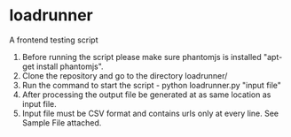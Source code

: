 # loadrunner
A frontend testing script

1. Before running the script please make sure phantomjs is installed "apt-get install phantomjs".
2. Clone the repository and go to the directory loadrunner/
3. Run the command to start the script -
	python loadrunner.py "input file" 
4. After processing the output file be generated at as same location as input file.
5. Input file must be CSV format and contains urls only at every line. See Sample File attached.




